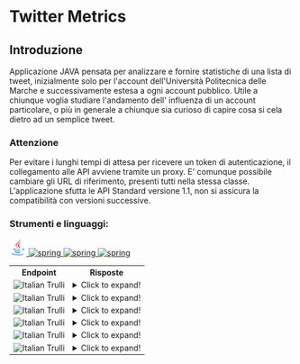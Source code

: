 # Twitter Metrics

## Introduzione
Applicazione JAVA pensata per analizzare e fornire statistiche di una lista di tweet, inizialmente solo per l'account dell'Università Politecnica delle Marche e successivamente estesa a ogni account pubblico.
Utile a chiunque voglia studiare l'andamento dell' influenza di un account particolare, o più in generale a chiunque sia curioso di capire cosa si cela dietro ad un semplice tweet.

### Attenzione

Per evitare i lunghi tempi di attesa per ricevere un token di autenticazione, il collegamento alle API avviene tramite un proxy. E' comunque possibile cambiare gli URL di riferimento, presenti tutti nella stessa classe.
L'applicazione sfutta le API Standard versione 1.1, non si assicura la compatibilità con versioni successive.

<h3 align="left">Strumenti e linguaggi:</h3>
<p align="left"><a href="https://www.java.com" target="_blank" rel="noopener noreferrer"> <img src="https://raw.githubusercontent.com/devicons/devicon/master/icons/java/java-original.svg" alt="java" width="30" height="30" /> </a> <a href="https://spring.io/" target="_blank" rel="noopener noreferrer"> <img src="https://www.vectorlogo.zone/logos/springio/springio-icon.svg" alt="spring" width="30" height="30" /> </a> <a href="https://www.eclipse.org/" target="_blank" rel="noopener noreferrer"> <img src="https://www.nicepng.com/png/full/264-2648074_eclipse-logo-png-transparent-eclipse-ide.png" alt="spring" width="30" height="30" /> </a> <a href="https://www.postman.com/" target="_blank" rel="noopener noreferrer"> <img src="https://www.svgrepo.com/show/354202/postman-icon.svg" alt="spring" width="30" height="30" /> </a></p>
<table>
<tbody>
<tr>
<th>Endpoint</th>
<th>Risposte</th>
</tr>
<tr>
<td><img src="https://img.shields.io/badge/GET-%2Fsearch/accounts-success" alt="Italian Trulli" /></td>
<td><details> <summary>Click to expand!</summary> ## Heading con questo ho usato prova </details></td>
</tr>
<tr>
<td><img src="https://img.shields.io/badge/GET-%2Fsearch/collections-success" alt="Italian Trulli" /></td>
<td><details> <summary>Click to expand!</summary> ## Heading con questo ho usato prova </details></td>
</tr>
<tr>
<td><img src="https://img.shields.io/badge/GET-%2Ftweets-success" alt="Italian Trulli" /></td>
<td><details> <summary>Click to expand!</summary> ## Heading con questo ho usato prova </details></td>
</tr>
  <tr>
<td><img src="https://img.shields.io/badge/GET-%2Fcollections-success" alt="Italian Trulli" /></td>
<td><details> <summary>Click to expand!</summary> ## Heading con questo ho usato prova </details></td>
</tr>
<tr>
<td><img src="https://img.shields.io/badge/GET-%2Ffilter-success" alt="Italian Trulli" /></td>
<td><details> <summary>Click to expand!</summary> ## Heading con questo ho usato prova </details></td>
</tr>
<tr>
<td><img src="https://img.shields.io/badge/POST-%2Ffilter/parameter-blue" alt="Italian Trulli" /></td>
<td><details> <summary>Click to expand!</summary> ## Heading con questo ho usato prova </details></td>
</tr>

</tbody>
</table>
